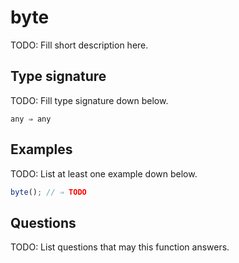 # byte

TODO: Fill short description here.

## Type signature

TODO: Fill type signature down below.

```
any ⇒ any
```

## Examples

TODO: List at least one example down below.

```javascript
byte(); // ⇒ TODO
```

## Questions

TODO: List questions that may this function answers.
